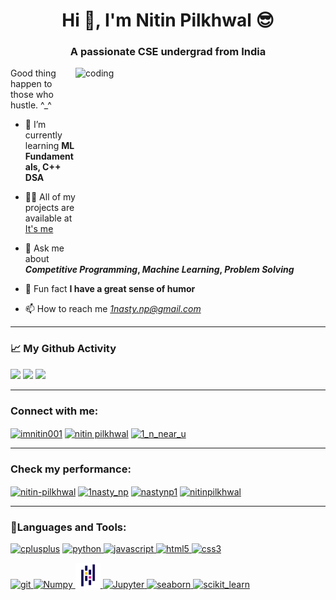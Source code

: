 <h1 align="center">Hi 👋, I'm Nitin Pilkhwal 😎</h1>
<h3 align="center">A passionate CSE undergrad from India</h3>

<p>

<img align="right" alt="coding" width="400" height=300 src = "https://camo.githubusercontent.com/5ddf73ad3a205111cf8c686f687fc216c2946a75005718c8da5b837ad9de78c9/68747470733a2f2f7468756d62732e6766796361742e636f6d2f4576696c4e657874446576696c666973682d736d616c6c2e676966">
Good thing happen to those who hustle. ^_^

- 🌱 I’m currently learning <b>**ML Fundamentals, C++ DSA**</b>


- 👨‍💻 All of my projects are available at [It's me](https://github.com/Nitin-Pilkhwal?tab=repositories)


- 💬 Ask me about 
      <b>*Competitive Programming*, *Machine Learning*, *Problem Solving*</b>
      
- 💬 Fun fact
      <b>I have a great sense of humor</b>


- 📫 How to reach me *1nasty.np@gmail.com*
</p>
<hr>
<h3 align="left">📈 My Github Activity </h3>
<p>
<img src="https://github-readme-stats.vercel.app/api?username=nitin-pilkhwal&show_icons=true&theme=radical">
<img src="https://github-readme-stats.vercel.app/api/top-langs/?username=nitin-pilkhwal&langs_count=8&theme=radical&layout=compact">
<img src="https://github-readme-streak-stats.herokuapp.com/?user=nitin-pilkhwal&theme=radical">
</p>
<hr>

<p align="left">

<h3 align="left">Connect with me:</h3>

<a href="https://twitter.com/imnitin001" target="blank"><img align="center" src="https://www.freepnglogos.com/uploads/twitter-logo-png/twitter-bird-symbols-png-logo-0.png" alt="imnitin001" height="40" width="40" /></a>
<a href="https://linkedin.com/in/nitin-pilkhwal-41211024a/" target="blank"><img align="center" src="https://www.freepnglogos.com/uploads/linkedin-logo-design-30.png" alt="nitin pilkhwal" height="40" width="40" /></a>
<a href="https://instagram.com/1_n_near_u" target="blank"><img align="center" src="https://www.freepnglogos.com/uploads/logo-ig-png/logo-ig-instagram-new-logo-vector-download-13.png" alt="1_n_near_u" height="40" width="40" /></a>
</p>

<hr>

<h3 align="left">Check my performance:</h3>

<p align="left">
<a href="https://www.leetcode.com/nitin-pilkhwal" target="blank"><img align="center" src="https://raw.githubusercontent.com/rahuldkjain/github-profile-readme-generator/master/src/images/icons/Social/leet-code.svg" alt="nitin-pilkhwal" height="30" width="40" /></a>
<a href="https://www.hackerrank.com/1nasty_np" target="blank"><img align="center" src="https://raw.githubusercontent.com/rahuldkjain/github-profile-readme-generator/master/src/images/icons/Social/hackerrank.svg" alt="1nasty_np" height="30" width="40" /></a>
<a href="https://www.codechef.com/users/nastynp1" target="blank"><img align="center" src="https://cdn.jsdelivr.net/npm/simple-icons@3.1.0/icons/codechef.svg" alt="nastynp1" height="30" width="40" /></a>
<a href="https://kaggle.com/nitinpilkhwal" target="blank"><img align="center" src="https://raw.githubusercontent.com/rahuldkjain/github-profile-readme-generator/master/src/images/icons/Social/kaggle.svg" alt="nitinpilkhwal" height="30" width="40" /></a>
</p>

<hr>

<h3 align="left">📌Languages and Tools:</h3>

<p align="left">
<a href="https://www.w3schools.com/cpp/" target="_blank" rel="noreferrer"> <img src="https://skills.thijs.gg/icons?i=cpp&theme=light" alt="cplusplus" width="40" height="40"/></a>
<a href="https://www.python.org" target="_blank" rel="noreferrer"> <img src="https://skills.thijs.gg/icons?i=python&theme=light" alt="python" width="40" height="40"/> </a>
<a href="https://developer.mozilla.org/en-US/docs/Web/JavaScript" target="_blank" rel="noreferrer"> <img src="https://skills.thijs.gg/icons?i=js&theme=light" alt="javascript" width="40" height="40"/> </a>
<a href="https://www.w3.org/html/" target="_blank" rel="noreferrer"> <img src="https://skills.thijs.gg/icons?i=html&theme=light" alt="html5" width="40" height="40"/> </a>
<a href="https://www.w3schools.com/css/" target="_blank" rel="noreferrer"> <img src="https://skills.thijs.gg/icons?i=css&theme=light" alt="css3" width="40" height="40"/> </a>
</p>

<p align="left">
<a href="https://git-scm.com/" target="_blank" rel="noreferrer"> <img src="https://www.vectorlogo.zone/logos/git-scm/git-scm-icon.svg" alt="git" width="40" height="40"/> </a>
<a href="https://www.numpy.org" target="_blank" rel="noreferrer"> <img src="https://www.vectorlogo.zone/logos/numpy/numpy-icon.svg" alt="Numpy" width="40" height="40"/> </a>
<a href="https://pandas.pydata.org/" target="_blank" rel="noreferrer"> <img src="https://raw.githubusercontent.com/devicons/devicon/2ae2a900d2f041da66e950e4d48052658d850630/icons/pandas/pandas-original.svg" alt="pandas" width="40" height="40"/> </a>
<a href="https://jupyter.org/" target="_blank" rel="noreferrer"> <img src="https://www.vectorlogo.zone/logos/jupyter/jupyter-icon.svg" alt="Jupyter" width="40" height="40"/> </a>
<a href="https://seaborn.pydata.org/" target="_blank" rel="noreferrer"> <img src="https://seaborn.pydata.org/_images/logo-mark-lightbg.svg" alt="seaborn" width="40" height="40"/> </a>
<a href="https://scikit-learn.org/" target="_blank" rel="noreferrer"> <img src="https://upload.wikimedia.org/wikipedia/commons/0/05/Scikit_learn_logo_small.svg" alt="scikit_learn" width="40" height="40"/> </a>
</p>

